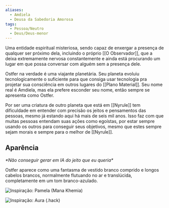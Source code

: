 ```yaml
---
aliases:
  - Amdiela
  - Deusa da Sabedoria Amorosa
tags:
  - Pessoa/Neutro
  - Deus/Deus-menor
---
```

Uma entidade espiritual misteriosa, sendo capaz de enxergar a presença de qualquer ser próximo dela, incluindo o próprio [[O Observador]], que a deixa extremamente nervosa constantemente e ainda está procurando um lugar em que possa conversar com alguém sem a presença dele.

Ostfer na verdade é uma viajante planetária. Seu planeta evoluiu tecnologicamente o suficiente para que consiga usar tecnologia pra projetar sua consciência em outros lugares do [[Plano Material]]. Seu nome real é Amdiela, mas ela prefere esconder seu nome, então sempre se apresenta como Ostfer.

Por ser uma criatura de outro planeta que está em [[Nyrule]] tem dificuldade em entender com precisão os jeitos e pensamentos das pessoas, mesmo já estando aqui há mais de seis mil anos. Isso faz com que muitas pessoas entendam suas ações como egoístas, por estar sempre usando os outros para conseguir seus objetivos, mesmo que estes sempre sejam morais e sempre para o melhor de [[Nyrule]].

## Aparência
_&ast;Não conseguir gerar em IA do jeito que eu queria&ast;_

Ostfer aparece como uma fantasma de vestido branco comprido e longos cabelos brancos, normalmente flutuando no ar e translúcida, completamente em um tom branco-azulado.

![Inspiração: Pamela (Mana Khemia)](https://static.wikia.nocookie.net/atelierseries/images/3/3f/A9_Pamela.jpg)

![Inspiração: Aura (.hack)](https://static.wikia.nocookie.net/dothack/images/6/69/Aurafull.jpg)
